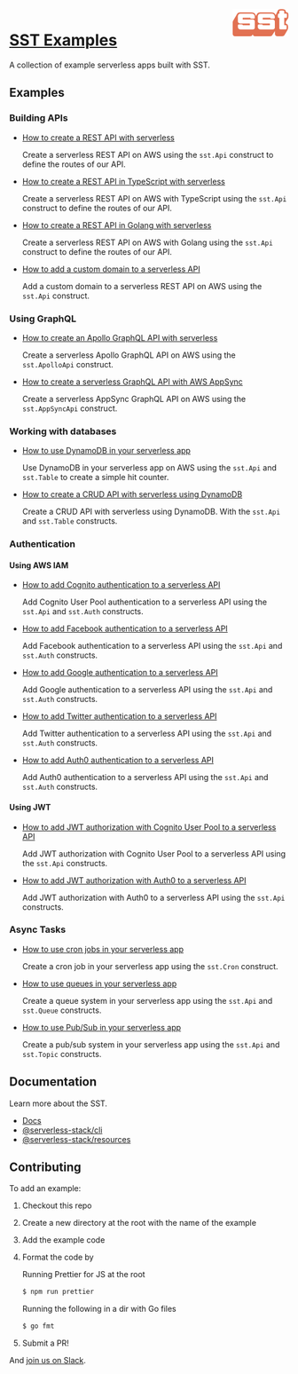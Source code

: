 <img alt="Logo" align="right" src="https://raw.githubusercontent.com/serverless-stack/identity/main/sst.svg" width="20%" />

# [SST Examples](https://serverless-stack.com/examples)

A collection of example serverless apps built with SST.

## Examples

### Building APIs

- [How to create a REST API with serverless](https://github.com/serverless-stack/examples/tree/main/rest-api)

  Create a serverless REST API on AWS using the `sst.Api` construct to define the routes of our API.

- [How to create a REST API in TypeScript with serverless](https://github.com/serverless-stack/examples/tree/main/rest-api-ts)

  Create a serverless REST API on AWS with TypeScript using the `sst.Api` construct to define the routes of our API.

- [How to create a REST API in Golang with serverless](https://github.com/serverless-stack/examples/tree/main/rest-api-go)

  Create a serverless REST API on AWS with Golang using the `sst.Api` construct to define the routes of our API.

- [How to add a custom domain to a serverless API](https://github.com/serverless-stack/examples/tree/main/rest-api-custom-domain)

  Add a custom domain to a serverless REST API on AWS using the `sst.Api` construct.

### Using GraphQL

- [How to create an Apollo GraphQL API with serverless](https://github.com/serverless-stack/examples/tree/main/graphql-apollo)

  Create a serverless Apollo GraphQL API on AWS using the `sst.ApolloApi` construct.

- [How to create a serverless GraphQL API with AWS AppSync](https://github.com/serverless-stack/examples/tree/main/graphql-appsync)

  Create a serverless AppSync GraphQL API on AWS using the `sst.AppSyncApi` construct.

### Working with databases

- [How to use DynamoDB in your serverless app](https://github.com/serverless-stack/examples/tree/main/rest-api-dynamodb)

  Use DynamoDB in your serverless app on AWS using the `sst.Api` and `sst.Table` to create a simple hit counter.

- [How to create a CRUD API with serverless using DynamoDB](https://github.com/serverless-stack/examples/tree/main/crud-api-dynamodb)

  Create a CRUD API with serverless using DynamoDB. With the `sst.Api` and `sst.Table` constructs.

### Authentication

#### Using AWS IAM

- [How to add Cognito authentication to a serverless API](https://github.com/serverless-stack/examples/tree/main/api-auth-cognito)

  Add Cognito User Pool authentication to a serverless API using the `sst.Api` and `sst.Auth` constructs.

- [How to add Facebook authentication to a serverless API](https://github.com/serverless-stack/examples/tree/main/api-auth-facebook)

  Add Facebook authentication to a serverless API using the `sst.Api` and `sst.Auth` constructs.

- [How to add Google authentication to a serverless API](https://github.com/serverless-stack/examples/tree/main/api-auth-google)

  Add Google authentication to a serverless API using the `sst.Api` and `sst.Auth` constructs.

- [How to add Twitter authentication to a serverless API](https://github.com/serverless-stack/examples/tree/main/api-auth-twitter)

  Add Twitter authentication to a serverless API using the `sst.Api` and `sst.Auth` constructs.

- [How to add Auth0 authentication to a serverless API](https://github.com/serverless-stack/examples/tree/main/api-auth-auth0)

  Add Auth0 authentication to a serverless API using the `sst.Api` and `sst.Auth` constructs.

#### Using JWT

- [How to add JWT authorization with Cognito User Pool to a serverless API](https://github.com/serverless-stack/examples/tree/main/api-auth-jwt-cognito-user-pool)

  Add JWT authorization with Cognito User Pool to a serverless API using the `sst.Api` constructs.

- [How to add JWT authorization with Auth0 to a serverless API](https://github.com/serverless-stack/examples/tree/main/api-auth-jwt-auth0)

  Add JWT authorization with Auth0 to a serverless API using the `sst.Api` constructs.

### Async Tasks

- [How to use cron jobs in your serverless app](https://github.com/serverless-stack/examples/tree/main/cron-job)

  Create a cron job in your serverless app using the `sst.Cron` construct.

- [How to use queues in your serverless app](https://github.com/serverless-stack/examples/tree/main/queue)

  Create a queue system in your serverless app using the `sst.Api` and `sst.Queue` constructs.

- [How to use Pub/Sub in your serverless app](https://github.com/serverless-stack/examples/tree/main/pub-sub)

  Create a pub/sub system in your serverless app using the `sst.Api` and `sst.Topic` constructs.

## Documentation

Learn more about the SST.

- [Docs](https://docs.serverless-stack.com/)
- [@serverless-stack/cli](https://docs.serverless-stack.com/packages/cli)
- [@serverless-stack/resources](https://docs.serverless-stack.com/packages/resources)

## Contributing

To add an example:

  1. Checkout this repo 
  2. Create a new directory at the root with the name of the example
  3. Add the example code
  4. Format the code by
     
     Running Prettier for JS at the root

     ``` bash
     $ npm run prettier
     ```
     
     Running the following in a dir with Go files

     ``` bash
     $ go fmt
     ```
  5. Submit a PR!

And [join us on Slack](https://launchpass.com/serverless-stack).

